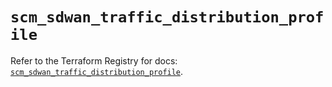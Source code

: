 # `scm_sdwan_traffic_distribution_profile`

Refer to the Terraform Registry for docs: [`scm_sdwan_traffic_distribution_profile`](https://registry.terraform.io/providers/paloaltonetworks/scm/1.0.2/docs/resources/sdwan_traffic_distribution_profile).
